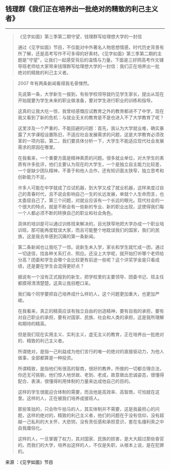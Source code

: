 ## 钱理群《我们正在培养出一批绝对的精致的利己主义者》

----

>《见字如面》第三季第二期守望，钱理群写给理想大学的一封信
>
> 通过《见字如面》节目，不仅能对中外著名人物思想情感，时代历史背景有所了解，还是高考写作不可多得的好素材。《见字如面》第三季第二期的主题是"守望"，让我们一起感受背后的温情与力量。下面是三好网高考作文辅导班老师给大家带来钱理群写给理想大学的一封信：我们正在培养出一批 绝对的精致的利己主义者。

> 2007 年有两条新闻看得我毛骨悚然。
>
> 先说第一条，大学新生一报到，有些学校领导就约见学生家长，提出从现在开始就要为学生未来的职业做准备，要对学生进行职业的训练和指导。
>
> 这真的让我大吃一惊，我曾经感慨应试教育之外的教育都进不了中学，现在我又看到了新的危机：与就业无关的教育是不是也进入不了大学教育了呢？
>
> 这里涉及一个严重的，不能回避的问题：首先，我认为大学就业难，确实暴露了大学课程设置陈旧，不适应社会发展需求的问题，这是大学教育必须改革的一项内容。第二，我们要具体分析一下，大学生不能适应现代社会发展需求的原因在哪里。
>
> 在我看来，一个重要方面是精神素质的问题。很多就业单位，对大学生的素质有许多批评，他们主要认为现在的大学生，一个是独立自主能力比较差，一个是缺少团队精神，不善于和他人合作，还有知识面太狭窄，独立思考和创新能力不足。
>
> 许多人可能在中学就成了应试机器，到大学又成了就业机器，这样来度过自己的青春时代，且不说会影响自己一生的长远发展，单就个人生命而言，也太委屈自己了。第三个问题，对就业应该有一个长远的眼光。现代社会的一个很大的特点，就是不断会有一些新的专业、新的职业出现，这使得我们每一个人都必须不断的转换自己的职业和社会角色。
>
> 具体的培训是可以通过训练班来解决的，目光狭窄地把大学办成一个职业培训班，那可能再度耽误大家，而且可能整个地耽误我们的国家，我们的民族，这是我去年感到沉痛的第一条新闻。

> 第二条新闻也让我吃了一惊。说新生未入学，家长和学生就忙成一团，通过一切途径，找各种关系打点、照应。还没上大学呢，就开始打听哪个老师给分高？团委和学生会哪个会比较更有前途一些呢？这个评奖学金是只看成绩，还是要在学生会混得更好点？
>
> 据说有一个没有正式报到的新生，把学校里的主要领导、团委书记、班主任都摸得清清楚楚。这真让我目瞪口呆。
>
> 我们每个同学要把自己培养成什么样的人，这个问题更加重大，也更加严峻。
>
> 在我看来，真正的精英应该有独立自由的创造精神，要有自我的承担，要有对自己职业的承担，要有对国家、民族、社会和人类的承担，这是我所理解和期待的精英。
>
> 但是我们现在实用主义、实利主义，虚无主义的教育，正在培养出一批绝对的、精致的利己主义者。
>
> 所谓绝对，是指一己利益成为他们言行的唯一的绝对的直接驱动力，为他人做事，全部都算是一种投资。
>
> 所谓精致，是指他们有很高的智商，很好的教养，所做的一切都合理合法，你还无可挑剔，他们惊人地世故、老到、老成，故意做出忠诚姿态，很懂得配合、表演，很懂得利用体制的力量来达成他自己的目的。
>
> 这样的学生很能迎合体制的需要，而且他是高效率、高智商，可怕就在这里。这样的人，正在被我们培养成接班人。
>
> 那些笨拙的，只会吹牛拍马的人，其实体制并不需要，这是我最担心的问题，这样的绝对的，精致的利己主义者，他们的问题在于没有信仰，没有超越一己私利的大关怀，大悲悯，没有责任感和承担意识，套在名缰利索之中自我庸俗化。
>
> 这样的人，一旦掌握了权力，其对国家、民族的损害，是大大超过那些昏官的。而我们的大学，培养出这样的人，不仅是失职，从根本上说，是在犯罪的。

来源 ：《见字如面》节目
